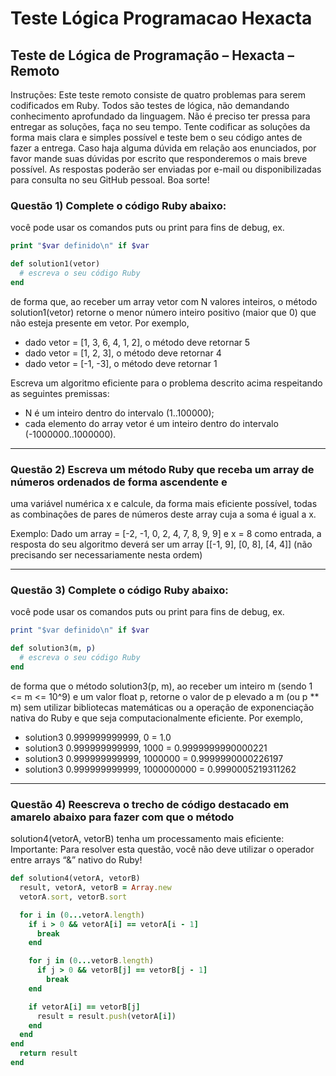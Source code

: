 # Teste Lógica Programacao Hexacta

## Teste de Lógica de Programação – Hexacta – Remoto

Instruções: Este teste remoto consiste de quatro problemas para serem codificados em
Ruby. Todos são testes de lógica, não demandando conhecimento aprofundado da
linguagem. Não é preciso ter pressa para entregar as soluções, faça no seu tempo. Tente
codificar as soluções da forma mais clara e simples possível e teste bem o seu código
antes de fazer a entrega. Caso haja alguma dúvida em relação aos enunciados, por favor
mande suas dúvidas por escrito que responderemos o mais breve possível. As respostas
poderão ser enviadas por e-mail ou disponibilizadas para consulta no seu GitHub pessoal.
Boa sorte!

### Questão 1) Complete o código Ruby abaixo:

você pode usar os comandos puts ou print para fins de debug, ex.

```php
print "$var definido\n" if $var
```

```ruby
def solution1(vetor)
  # escreva o seu código Ruby
end
```


de forma que, ao receber um array vetor com N valores inteiros, o método solution1(vetor) retorne o
menor número inteiro positivo (maior que 0) que não esteja presente em vetor. Por exemplo,
* dado vetor = [1, 3, 6, 4, 1, 2], o método deve retornar 5
* dado vetor = [1, 2, 3], o método deve retornar 4
* dado vetor = [-1, -3], o método deve retornar 1

Escreva um algoritmo eficiente para o problema descrito acima respeitando as seguintes premissas:
* N é um inteiro dentro do intervalo (1..100000);
* cada elemento do array vetor é um inteiro dentro do intervalo (-1000000..1000000).

---

### Questão 2) Escreva um método Ruby que receba um array de números ordenados de forma ascendente e
uma variável numérica x e calcule, da forma mais eficiente possível, todas as combinações de pares de
números deste array cuja a soma é igual a x.

Exemplo: Dado um array = [-2, -1, 0, 2, 4, 7, 8, 9, 9] e x = 8 como entrada, a resposta do seu algoritmo deverá
ser um array [[-1, 9], [0, 8], [4, 4]] (não precisando ser necessariamente nesta ordem)

---
 
### Questão 3) Complete o código Ruby abaixo:

você pode usar os comandos puts ou print para fins de debug, ex.
```ruby
print "$var definido\n" if $var
```

```ruby
def solution3(m, p)
  # escreva o seu código Ruby
end

```
de forma que o método solution3(p, m), ao receber um inteiro m (sendo 1 <= m <= 10^9) e um valor float
p, retorne o valor de p elevado a m (ou p ** m) sem utilizar bibliotecas matemáticas ou a operação de
exponenciação nativa do Ruby e que seja computacionalmente eficiente. Por exemplo,
* solution3 0.999999999999, 0 = 1.0
* solution3 0.999999999999, 1000 = 0.9999999990000221
* solution3 0.999999999999, 1000000 = 0.9999990000226197
* solution3 0.999999999999, 1000000000 = 0.9990005219311262

---

### Questão 4) Reescreva o trecho de código destacado em amarelo abaixo para fazer com que o método
solution4(vetorA, vetorB) tenha um processamento mais eficiente:
Importante: Para resolver esta questão, você não deve utilizar o operador entre arrays “&” nativo do Ruby!

```ruby
def solution4(vetorA, vetorB)
  result, vetorA, vetorB = Array.new
  vetorA.sort, vetorB.sort

  for i in (0...vetorA.length)
    if i > 0 && vetorA[i] == vetorA[i - 1]
      break
    end

    for j in (0...vetorB.length)
      if j > 0 && vetorB[j] == vetorB[j - 1]
        break
    end

    if vetorA[i] == vetorB[j]
      result = result.push(vetorA[i])
    end
  end
end
  return result
end
```
